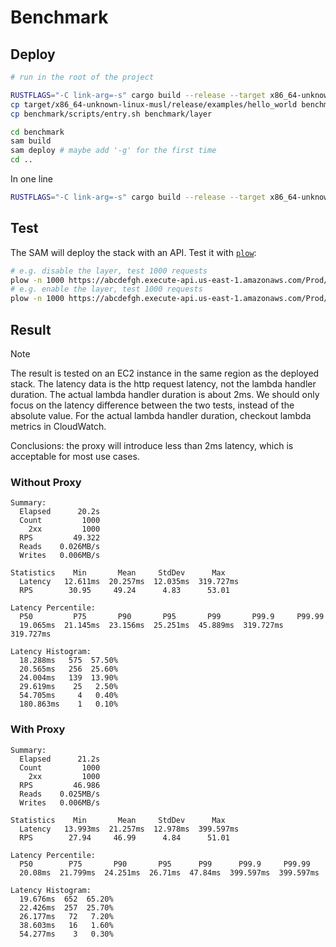 # Benchmark

## Deploy

```bash
# run in the root of the project

RUSTFLAGS="-C link-arg=-s" cargo build --release --target x86_64-unknown-linux-musl --example hello_world
cp target/x86_64-unknown-linux-musl/release/examples/hello_world benchmark/layer
cp benchmark/scripts/entry.sh benchmark/layer

cd benchmark
sam build
sam deploy # maybe add '-g' for the first time
cd ..
```

In one line

```bash
RUSTFLAGS="-C link-arg=-s" cargo build --release --target x86_64-unknown-linux-musl --example hello_world && cp target/x86_64-unknown-linux-musl/release/examples/hello_world benchmark/layer && cp benchmark/scripts/entry.sh benchmark/layer && cd benchmark && sam build && sam deploy && cd ..
```

## Test

The SAM will deploy the stack with an API. Test it with [`plow`](https://github.com/six-ddc/plow):

```bash
# e.g. disable the layer, test 1000 requests
plow -n 1000 https://abcdefgh.execute-api.us-east-1.amazonaws.com/Prod/disabled
# e.g. enable the layer, test 1000 requests
plow -n 1000 https://abcdefgh.execute-api.us-east-1.amazonaws.com/Prod/enabled
```

## Result

> [!NOTE]
> The result is tested on an EC2 instance in the same region as the deployed stack. The latency data is the http request latency, not the lambda handler duration. The actual lambda handler duration is about 2ms.
> We should only focus on the latency difference between the two tests, instead of the absolute value. For the actual lambda handler duration, checkout lambda metrics in CloudWatch.

Conclusions: the proxy will introduce less than 2ms latency, which is acceptable for most use cases.

### Without Proxy

```
Summary:
  Elapsed      20.2s
  Count         1000
    2xx         1000
  RPS         49.322
  Reads    0.026MB/s
  Writes   0.006MB/s

Statistics    Min       Mean     StdDev      Max
  Latency   12.611ms  20.257ms  12.035ms  319.727ms
  RPS        30.95     49.24      4.83      53.01

Latency Percentile:
  P50         P75       P90       P95       P99       P99.9     P99.99
  19.065ms  21.145ms  23.156ms  25.251ms  45.889ms  319.727ms  319.727ms

Latency Histogram:
  18.288ms   575  57.50%
  20.565ms   256  25.60%
  24.004ms   139  13.90%
  29.619ms    25   2.50%
  54.705ms     4   0.40%
  180.863ms    1   0.10%
```

### With Proxy

```
Summary:
  Elapsed      21.2s
  Count         1000
    2xx         1000
  RPS         46.986
  Reads    0.025MB/s
  Writes   0.006MB/s

Statistics    Min       Mean     StdDev      Max
  Latency   13.993ms  21.257ms  12.978ms  399.597ms
  RPS        27.94     46.99      4.84      51.01

Latency Percentile:
  P50        P75       P90       P95      P99      P99.9     P99.99
  20.08ms  21.799ms  24.251ms  26.71ms  47.84ms  399.597ms  399.597ms

Latency Histogram:
  19.676ms  652  65.20%
  22.426ms  257  25.70%
  26.177ms   72   7.20%
  38.603ms   16   1.60%
  54.277ms    3   0.30%
```
